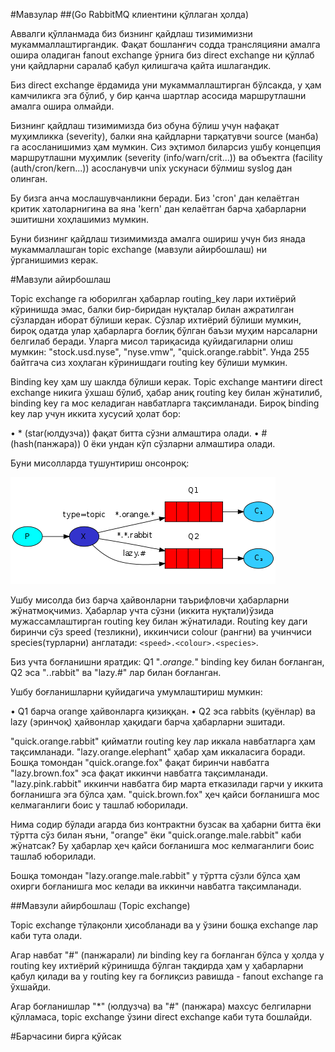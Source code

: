#Мавзулар
##(Go RabbitMQ клиентини қўллаган ҳолда)

Аввалги қўлланмада биз бизнинг қайдлаш тизимимизни мукаммаллаштиргандик. Фақат бошланғич содда трансляцияни амалга ошира оладиган fanout exchange ўрнига биз direct exchange ни қўллаб уни қайдларни саралаб қабул қилишгача қайта ишлагандик.

Биз direct exchange  ёрдамида уни мукаммаллаштирган бўлсакда, у ҳам камчиликга эга бўлиб,  у бир қанча шартлар асосида маршрутлашни амалга ошира олмайди.

Бизнинг қайдлаш тизимимизда биз обуна бўлиш учун нафақат муҳимликка (severity), балки яна қайдларни тарқатувчи source (манба) га асосланишимиз ҳам мумкин. Сиз эҳтимол биларсиз ушбу концепция маршрутлашни муҳимлик (severity (info/warn/crit...)) ва объектга (facility (auth/cron/kern...)) асосланувчи unix ускунаси бўлмиш syslog дан олинган. 

Бу бизга анча мослашувчанликни беради. Биз 'cron' дан келаётган критик хатоларнигина ва яна 'kern' дан келаётган барча ҳабарларни эшитишни хоҳлашимиз мумкин.

Буни бизнинг қайдлаш тизимимизда амалга ошириш учун биз янада мукаммаллашган topic exchange (мавзули айирбошлаш) ни ўрганишимиз керак. 

#Мавзули айирбошлаш

Topic exchange га юборилган ҳабарлар routing_key лари ихтиёрий кўринишда эмас, балки бир-биридан нуқталар билан ажратилган сўзлардан иборат бўлиши керак. Сўзлар ихтиёрий бўлиши мумкин, бироқ одатда улар ҳабарларга боғлиқ бўлган баъзи муҳим нарсаларни белгилаб беради. Уларга мисол тариқасида қуйидагиларни олиш мумкин: "stock.usd.nyse", "nyse.vmw", "quick.orange.rabbit". Унда 255 байтгача сиз хоҳлаган кўринишдаги routing key бўлиши мумкин.

Binding key ҳам шу шаклда бўлиши керак. Topic exchange мантиғи direct exchange никига ўхшаш бўлиб, ҳабар аниқ routing key билан жўнатилиб, binding key га мос келадиган навбатларга тақсимланади. Бироқ binding key лар учун иккита хусусий ҳолат бор:

•	* (star(юлдузча)) фақат битта сўзни алмаштира олади.
•	# (hash(панжара)) 0 ёки ундан кўп сўзларни алмаштира олади.

Буни мисолларда тушунтириш онсонроқ:

![](5.1.png)

Ушбу мисолда биз барча ҳайвонларни таърифловчи ҳабарларни жўнатмоқчимиз. Ҳабарлар учта сўзни (иккита нуқтали)ўзида мужассамлаштирган routing key билан жўнатилади. Routing key даги биринчи сўз speed (тезликни), иккинчиси colour (рангни) ва учинчиси species(турларни) англатади: `<speed>.<colour>.<species>`.

Биз учта боғланишни яратдик: Q1 "*.orange.*" binding key билан боғланган, Q2 эса "*.*.rabbit" ва "lazy.#" лар билан боғланган.

Ушбу боғланишларни қуйидагича умумлаштириш мумкин:

•	Q1 барча orange ҳайвонларга қизиққан.
•	Q2 эса rabbits (қуёнлар) ва lazy (эринчоқ) ҳайвонлар ҳақидаги барча ҳабарларни эшитади.

"quick.orange.rabbit" қийматли routing key лар иккала навбатларга ҳам тақсимланади. "lazy.orange.elephant" ҳабар ҳам иккаласига боради. Бошқа томондан "quick.orange.fox" фақат биринчи навбатга "lazy.brown.fox" эса фақат иккинчи навбатга тақсимланади. "lazy.pink.rabbit" иккинчи навбатга бир марта етказилади гарчи у иккита боғланишга эга бўлса ҳам. "quick.brown.fox" ҳеч қайси боғланишга мос келмаганлиги боис у ташлаб юборилади.

Нима содир бўлади агарда биз контрактни бузсак ва ҳабарни битта ёки тўртта сўз билан яъни, "orange" ёки "quick.orange.male.rabbit" каби жўнатсак? Бу ҳабарлар ҳеч қайси боғланишга мос келмаганлиги боис ташлаб юборилади.

Бошқа томондан "lazy.orange.male.rabbit" у тўртта сўзли бўлса ҳам охирги боғланишга мос келади ва иккинчи навбатга тақсимланади.

##Мавзули айирбошлаш (Topic exchange)

Topic exchange тўлақонли ҳисобланади ва у ўзини бошқа exchange лар каби тута олади.

Агар навбат "#" (панжарали) ли binding key га боғланган бўлса у ҳолда у routing key ихтиёрий кўринишда бўлган тақдирда ҳам у ҳабарларни қабул қилади ва у routing key га боғлиқсиз равишда - fanout exchange га ўхшайди.

Агар боғланишлар "*" (юлдузча) ва "#" (панжара) махсус белгиларни қўлламаса, topic exchange ўзини direct exchange каби тута бошлайди.

#Барчасини бирга қўйсак



